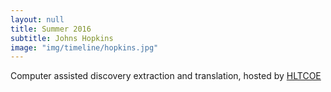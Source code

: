 ```yaml
---
layout: null
title: Summer 2016
subtitle: Johns Hopkins
image: "img/timeline/hopkins.jpg"
---
```

Computer assisted discovery extraction and translation, hosted by [HLTCOE](https://hltcoe.jhu.edu/)